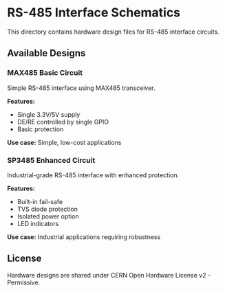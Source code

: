 # RS-485 Interface Schematics

This directory contains hardware design files for RS-485 interface circuits.

## Available Designs

### MAX485 Basic Circuit

Simple RS-485 interface using MAX485 transceiver.

**Features:**
- Single 3.3V/5V supply
- DE/RE controlled by single GPIO
- Basic protection

**Use case:** Simple, low-cost applications

### SP3485 Enhanced Circuit

Industrial-grade RS-485 interface with enhanced protection.

**Features:**
- Built-in fail-safe
- TVS diode protection
- Isolated power option
- LED indicators

**Use case:** Industrial applications requiring robustness

## License

Hardware designs are shared under CERN Open Hardware License v2 - Permissive.
